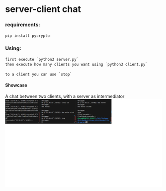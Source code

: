 # server-client chat

### requirements:
`pip install pycrypto`

### Using:
    first execute `python3 server.py`
    then execute how many clients you want using `python3 client.py`

    to a client you can use `stop`

#### Showcase
A chat between two clients, with a server as intermediator
![showcase](https://github.com/glucard/sistemas_distribuidos/blob/main/client_server/imgs/showcase.png)
